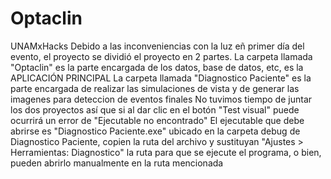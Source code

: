 # Optaclin
UNAMxHacks
Debido a las inconveniencias con la luz eñ primer día del evento, el proyecto se dividió el proyecto en 2 partes.
La carpeta llamada "Optaclin" es la parte encargada de los datos, base de datos, etc, es la APLICACIÓN PRINCIPAL
La carpeta llamada "Diagnostico Paciente" es la parte encargada de realizar las simulaciones de vista y de generar las imagenes para deteccion de eventos finales
No tuvimos tiempo de juntar los dos proyectos así que si al dar clic en el botón "Test visual" puede ocurrirá un error de "Ejecutable no encontrado"
El ejecutable que debe abrirse es "Diagnostico Paciente.exe" ubicado en la carpeta debug de Diagnostico Paciente, copien la ruta del archivo
y sustituyan "Ajustes > Herramientas: Diagnostico" la ruta para que se ejecute el programa, o bien, pueden abrirlo manualmente en la ruta mencionada
